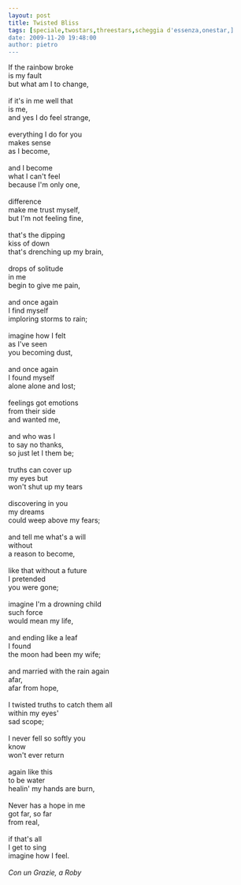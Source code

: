 ```yaml
---
layout: post
title: Twisted Bliss
tags: [speciale,twostars,threestars,scheggia d'essenza,onestar,]
date: 2009-11-20 19:48:00
author: pietro
---
```

If the rainbow broke<br/>is my fault<br/>but what am I to change,<br/><br/>if it's in me well that<br/>is me,<br/>and yes I do feel strange,<br/><br/>everything I do for you<br/>makes sense<br/>as I become,<br/><br/>and I become<br/>what I can't feel<br/>because I'm only one,<br/><br/>difference<br/>make me trust myself,<br/>but I'm not feeling fine,<br/><br/>that's the dipping<br/>kiss of down<br/>that's drenching up my brain,<br/><br/>drops of solitude<br/>in me<br/>begin to give me pain,<br/><br/>and once again<br/>I find myself<br/>imploring storms to rain;<br/><br/>imagine how I felt<br/>as I've seen<br/>you becoming dust,<br/><br/>and once again<br/>I found myself<br/>alone alone and lost;<br/><br/>feelings got emotions<br/>from their side<br/>and wanted me,<br/><br/>and who was I<br/>to say no thanks,<br/>so just let I them be;<br/><br/>truths can cover up<br/>my eyes but<br/>won't shut up my tears<br/><br/>discovering in you<br/>my dreams<br/>could weep above my fears;<br/><br/>and tell me what's a will<br/>without<br/>a reason to become,<br/><br/>like that without a future<br/>I pretended<br/>you were gone;<br/><br/>imagine I'm a drowning child<br/>such force<br/>would mean my life,<br/><br/>and ending like a leaf<br/>I found<br/>the moon had been my wife;<br/><br/>and married with the rain again<br/>afar,<br/>afar from hope,<br/><br/>I twisted truths to catch them all<br/>within my eyes'<br/>sad scope;<br/><br/>I never fell so softly you<br/>know<br/>won't ever return<br/><br/>again like this<br/>to be water<br/>healin' my hands are burn,<br/><br/>Never has a hope in me<br/>got far, so far<br/>from real,<br/><br/>if that's all<br/>I get to sing<br/>imagine how I feel.<br/><br/><span style="font-style: italic">Con un Grazie, a Roby</span>
